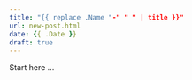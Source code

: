 ```yaml
---
title: "{{ replace .Name "-" " " | title }}"
url: new-post.html
date: {{ .Date }}
draft: true
---
```


Start here ...

